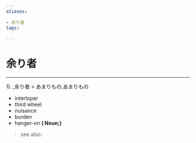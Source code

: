 ```yaml
---
aliases:
    
- 余り者
tags:
    
---
```


# 余り者
---
1).
,余り者 > あまりもの,あまりもの

- interloper
- third wheel
- nuisance
- burden
- hanger-on
**( Noun;)**
> see also: 
            